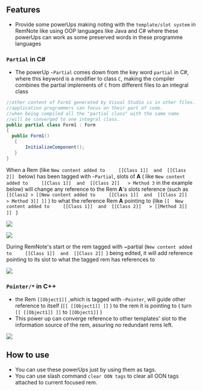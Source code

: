 ## Features

  - Provide some powerUps making noting with the `template/slot system` in RemNote like using OOP languages like Java and C#  where these powerUps can work as some preserved words in these programme languages
### `Partial` in C#
  - The powerUp `~Partial` comes down from the key word `partial` in C#, where this keyword is a modifier to class `C`, making the compiler combines the partial implements of `C` from different files to an integral class
  ```csharp
//other content of Form1 generated by Visual Studio is in other files. 
//application programmers can focus on their part of code.
//when being compiled all the "partial class" with the same name 
//will be converged to one integral class.
public partial class Form1 : Form
{
    public Form1()
     {
         InitializeComponent();
     }
}
 ```

When a Rem (like `New content added to     [[Class 1]]  and  [[Class 2]] ` below)  has been tagged with `~Partial`,  slots of **A**  ( like   `New content added to     [[Class 1]]  and  [[Class 2]]   > Method 3`  in the example below) will change any reference to the  Rem **A**'s slots reference (such as `[[Class2 > [[New content added to     [[Class 1]]  and  [[Class 2]]   > Method 3]] ]]`  ) to what the reference Rem **A** pointing to (like `[[  New content added to     [[Class 1]]  and  [[Class 2]]   > [[Method 3]]   ]] ` )

![](public/UsePointerToClass1.gif)

![](public/UsePointerToClass2.gif)

During RemNote's start or the rem tagged with ~partial (`New content added to     [[Class 1]]  and  [[Class 2]] `) being edited, it will add reference pointing to its slot to what the tagged rem has references to

![](public/AddPointerAutomatically.gif)


### `Pointer/*` in C++
- the Rem `[[Object1]]` ,which is tagged with `~Pointer`,  will guide other reference to itself (`[[ [[Object1]] ]]` ) to the rem it is  pointing to  ( turn `[[ [[Object1]] ]]` to `[[Object1]]`  )
- This power up can converge reference to other templates' slot to the information source of the rem, assuring no redundant rems left.

![](public/UsePointerToClass2.gif)


## How to use
  
- You can use these powerUps just by using them as tags.
- You can use slash command `clear OON tags` to clear all OON tags attached to current focused rem.